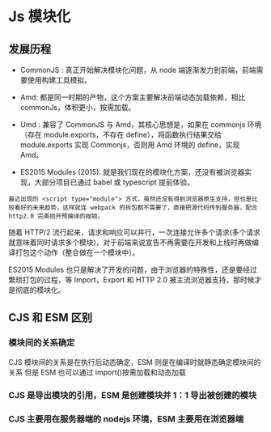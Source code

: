 # Js 模块化

## 发展历程

- CommonJS : 真正开始解决模块化问题，从 node 端逐渐发力到前端，前端需要使用构建工具模拟。

- Amd: 都是同一时期的产物，这个方案主要解决前端动态加载依赖，相比 commonJs，体积更小，按需加载。

- Umd : 兼容了 CommonJS 与 Amd，其核心思想是，如果在 commonjs 环境（存在 module.exports，不存在 define），将函数执行结果交给 module.exports 实现 Commonjs，否则用 Amd 环境的 define，实现 Amd。

- ES2015 Modules (2015): 就是我们现在的模块化方案，还没有被浏览器实现，大部分项目已通过 babel 或 typescript 提前体验。

`最近出现的 <script type="module"> 方式，虽然还没有得到浏览器原生支持，但也是比较看好的未来趋势，这样就连 webpack 的拆包都不需要了，直接把源代码传到服务器，配合 http2.0 完美抛开预编译的枷锁。`

随着 HTTP/2 流行起来，请求和响应可以并行，一次连接允许多个请求(多个请求就意味着同时请求多个模块)，对于前端来说宣告不再需要在开发和上线时再做编译打包这个动作（整合做在一个模块中）。

ES2015 Modules 也只是解决了开发的问题，由于浏览器的特殊性，还是要经过繁琐打包的过程，等 Import，Export 和 HTTP 2.0 被主流浏览器支持，那时候才是彻底的模块化。

## CJS 和 ESM 区别

### 模块间的关系确定

CJS 模块间的关系是在执行后动态确定，ESM 则是在编译时就静态确定模块间的关系
但是 ESM 也可以通过 import()按需加载和动态加载

### CJS 是导出模块的引用，ESM 是创建模块并 1：1 导出被创建的模块

### CJS 主要用在服务器端的 nodejs 环境，ESM 主要用在浏览器端
